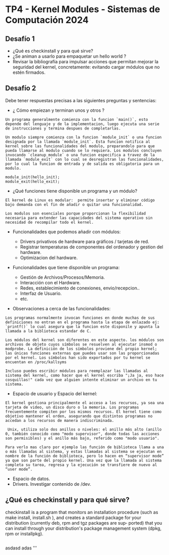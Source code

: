 # TP4 - Kernel Modules - Sistemas de Computación 2024

## Desafío 1 

- ¿Qué es checkinstall y para qué sirve?
- ¿Se animan a usarlo para empaquetar un hello world ? 
- Revisar la bibliografía para impulsar acciones que permitan mejorar la seguridad del kernel, concretamente: evitando cargar módulos que no estén firmados.

## Desafío 2

Debe tener respuestas precisas a las siguientes preguntas y sentencias:
- ¿ Cómo empiezan y terminan unos y otros ?

```
Un programa generalmente comienza con la funcion `main()`, esto depende del lenguaje y de la implementacion, luego ejecuta una serie de instrucciones y termina despues de completarlas.
```

```
Un modulo siempre comienza con la funcion `module_init` o una funcion designada por la llamada `module_init`. Esta funcion notifica al kernel sobre las funcionalidades del modulo, preparandolo para que pueda llamarse al modulo cuando se lo requiera. Los modulos concluyen invocando `cleanup_module` o una funcion especifica a travez de la llamada `module_exit` con lo cual se desregistran las funcionalidades, por lo cual la funcion de entrada y de salida es obligatoria para un modulo.

module_init(hello_init); 
module_exit(hello_exit); 
```

- ¿Qué funciones tiene disponible un programa y un módulo?
```
El kernel de Linux es modular:  permite insertar y eliminar código bajo demanda con el fin de añadir o quitar una funcionalidad. 

Los modulos son esenciales porque proporcionan la flexibilidad necesaria para extender las capacidades del sistema operativo sin necesidad de recompilar todo el kernel. 
```
  * Funcionalidades que podemos añadir con módulos:
    * Drivers privativos de hardware para gráficos / tarjetas de red.
    * Registrar temperaturas de componentes del ordenador y gestion del hardware.
    * Optimizacion del hardware.

  * Funcionalidades que tiene disponible un programa:
    * Gestión de Archivos/Procesos/Memoria.
    * Interacción con el Hardware.
    * Redes, establecimiento de conexiones, envio/recepcion..
    * Interfaz de Usuario.
    * etc.
  * Observaciones a cerca de las funcionalidades:

  ```
  Los programas normalmente invocan funciones en donde muchas de sus definiciones no entran en el programa hasta la etapa de enlazado ej: `printf()` lo cual asegura que la funcion este disponile y apunta la llamada a la biblioteca estandar de C.

  Los módulos del kernel son diferentes en este aspecto. los módulos son archivos de objeto cuyos símbolos se resuelven al ejecutar insmod o modprobe. La definición de los símbolos proviene del propio kernel; las únicas funciones externas que puedes usar son las proporcionadas por el kernel. Los símbolos han sido exportados por tu kernel se encuentan en /proc/kallsyms

  Incluso puedes escribir módulos para reemplazar las llamadas al sistema del kernel, como hacer que el kernel escriba "¡Ja ja, eso hace cosquillas!" cada vez que alguien intente eliminar un archivo en tu sistema.
  ```
- Espacio de usuario y Espacio del kernel:
```
El kernel gestiona principalmente el acceso a los recursos, ya sea una tarjeta de video, un disco duro o la memoria. Los programas frecuentemente compiten por los mismos recursos. El kernel tiene como objetivo mantener el orden, asegurando que distintos programas no accedan a los recursos de manera indiscriminada.

 Unix, utiliza solo dos anillos o niveles: el anillo más alto (anillo 0, también conocido como "modo supervisor", donde todas las acciones son permisibles) y el anillo más bajo, referido como "modo usuario".

Para verlo mas claro por ejemplo las función de biblioteca llama a una o más llamadas al sistema, y estas llamadas al sistema se ejecutan en nombre de la función de biblioteca, pero lo hacen en “supervisor mode” ya que son parte del propio kernel. Una vez que la llamada al sistema completa su tarea, regresa y la ejecución se transfiere de nuevo al “user mode”.
```

- Espacio de datos.
- Drivers. Investigar contenido de /dev.


## ¿Qué es checkinstall y para qué sirve?
checkinstall  is  a program that monitors an installation procedure (such as make install, install.sh ), and creates a standard package for your distribution (currently deb, rpm and tgz packages are sup‐
       ported) that you can install through your distribution's package management system (dpkg, rpm or installpkg).
```
```
asdasd
adas
'''
